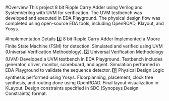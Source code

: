 #Overview
This project 8 bit Ripple Carry Adder using Verilog and SystemVerilog with UVM for verification. 
The UVM testbench was developed and executed in EDA Playground. 
The physical design flow was completed using open-source EDA tools, including OpenROAD, Klayout, and Yosys.

#Implementation Details
1️⃣ 8 bit Ripple Carry Adder
Implemented a Moore Finite State Machine (FSM) for detection.
Simulated and verified using UVM (Universal Verification Methodology).
2️⃣ Universal Verification Methodology (UVM)
Developed a UVM testbench in EDA Playground.
Testbench includes generator, driver, monitor, scoreboard, and agent.
Simulation performed in EDA Playground to validate the sequence detector.
3️⃣ Physical Design
Logic synthesis performed using Yosys.
Floorplanning, placement, clock tree synthesis, and routing done using OpenROAD.
Final layout visualization in KLayout.
Design constraints specified in SDC (Synopsys Design Constraints) format.
